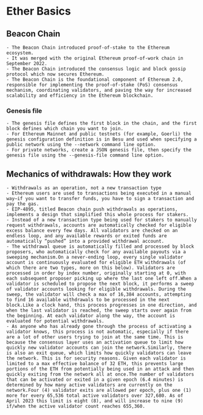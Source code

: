 # Ether Basics

## Beacon Chain
    - The Beacon Chain introduced proof-of-stake to the Ethereum ecosystem.
    - It was merged with the original Ethereum proof-of-work chain in September 2022.
    - The Beacon Chain introduced the consensus logic and block gossip protocol which now secures Ethereum.
    - The Beacon Chain is the foundational component of Ethereum 2.0, responsible for implementing the proof-of-stake (PoS) consensus mechanism, coordinating validators, and paving the way for increased scalability and efficiency in the Ethereum blockchain.


### Genesis file
    - The genesis file defines the first block in the chain, and the first block defines which chain you want to join.
    - For Ethereum Mainnet and public testnets (for example, Goerli) the genesis configuration definition is in Besu and used when specifying a public network using the --network command line option.
    - For private networks, create a JSON genesis file, then specify the genesis file using the --genesis-file command line option.

## Mechanics of withdrawals: How they work
    - Withdrawals as an operation, not a new transaction type
    - Ethereum users are used to transactions being executed in a manual way—if you want to transfer funds, you have to sign a transaction and pay the gas.
    - EIP-4895, titled Beacon chain push withdrawals as operations, implements a design that simplified this whole process for stakers.
    - Instead of a new transaction type being used for stakers to manually request withdrawals, accounts are automatically checked for eligible excess balance every few days. All validators are checked on an endless loop, and any available rewards or exited funds are automatically “pushed” into a provided withdrawal account.
    - The withdrawal queue is automatically filled and processed by block proposers, who automatically check for any available payouts via a sweeping mechanism.On a never-ending loop, every single validator account is continuously evaluated for eligible ETH withdrawals (of which there are two types, more on this below). Validators are processed in order by index number, originally starting at 0, with each subsequent proposer picking up where the last one left off.When a validator is scheduled to propose the next block, it performs a sweep of validator accounts looking for eligible withdrawals. During the sweep, the validator will check a max of 16,384 accounts, attempting to find 16 available withdrawals to be processed in the next block.Like a clock hand, this process progresses in one direction, and when the last validator is reached, the sweep starts over again from the beginning. At each validator along the way, the account is evaluated for potential withdrawals.
    - As anyone who has already gone through the process of activating a validator knows, this process is not automatic, especially if there are a lot of other users trying to join at the same time. This is because the consensus layer uses an activation queue to limit how quickly new validator accounts can join the network.Similarly, there is also an exit queue, which limits how quickly validators can leave the network. This is for security reasons. Given each validator is limited to a max effective balance of 32 ETH, this prevents large portions of the ETH from potentially being used in an attack and then quickly exiting from the network all at once.The number of validators that can be activated or exited in a given epoch (6.4 minutes) is determined by how many active validators are currently on the network.Four (4) validator exits are allowed per epoch, plus one (1) more for every 65,536 total active validators over 327,680. As of April 2023 this limit is eight (8), and will increase to nine (9) if/when the active validator count reaches 655,360.
